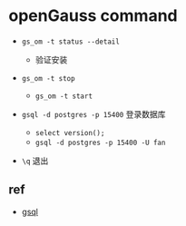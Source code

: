 # openGauss command
+ `gs_om -t status --detail`
    + 验证安装
+ `gs_om -t stop`
    + `gs_om -t start`

+ `gsql -d postgres -p 15400` 登录数据库
    + `select version();`
    + `gsql -d postgres -p 15400 -U fan`

+ `\q` 退出

## ref
+ [gsql](https://docs-opengauss.osinfra.cn/zh/docs/5.0.0/docs/ToolandCommandReference/gsql.html)